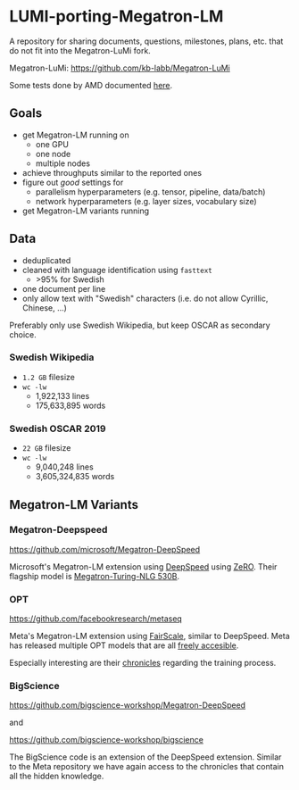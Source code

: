 # LUMI-porting-Megatron-LM

A repository for sharing documents, questions, milestones, plans, etc. that do not fit into the Megatron-LuMi fork.

Megatron-LuMi: https://github.com/kb-labb/Megatron-LuMi

Some tests done by AMD documented [here](./from-amd).

## Goals

- get Megatron-LM running on
  - one GPU
  - one node
  - multiple nodes
- achieve throughputs similar to the reported ones
- figure out _good_ settings for
  - parallelism hyperparameters (e.g. tensor, pipeline, data/batch)
  - network hyperparameters (e.g. layer sizes, vocabulary size)
- get Megatron-LM variants running

## Data

- deduplicated
- cleaned with language identification using `fasttext`
  - \>95% for Swedish
- one document per line
- only allow text with "Swedish" characters (i.e. do not allow Cyrillic, Chinese, ...)

Preferably only use Swedish Wikipedia, but keep OSCAR as secondary choice.

### Swedish Wikipedia

- `1.2 GB` filesize
- `wc -lw`
  - 1,922,133 lines
  - 175,633,895 words

### Swedish OSCAR 2019

- `22 GB` filesize
- `wc -lw`
  - 9,040,248 lines
  - 3,605,324,835 words

## Megatron-LM Variants

### Megatron-Deepspeed

https://github.com/microsoft/Megatron-DeepSpeed

Microsoft's Megatron-LM extension using [DeepSpeed](https://www.deepspeed.ai/) using [ZeRO](https://arxiv.org/abs/1910.02054).
Their flagship model is [Megatron-Turing-NLG 530B](https://arxiv.org/abs/2201.11990).

### OPT

https://github.com/facebookresearch/metaseq

Meta's Megatron-LM extension using [FairScale](https://github.com/facebookresearch/fairscale), similar to DeepSpeed.
Meta has released multiple OPT models that are all [freely accesible](https://github.com/facebookresearch/metaseq/tree/main/projects/OPT).

Especially interesting are their [chronicles](https://github.com/facebookresearch/metaseq/tree/main/projects/OPT/chronicles) regarding the training process.

### BigScience

https://github.com/bigscience-workshop/Megatron-DeepSpeed

and

https://github.com/bigscience-workshop/bigscience

The BigScience code is an extension of the DeepSpeed extension.
Similar to the Meta repository we have again access to the chronicles that contain all the hidden knowledge.
